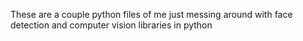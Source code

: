 These are a couple python files of me just messing around with face detection and computer vision libraries in python

